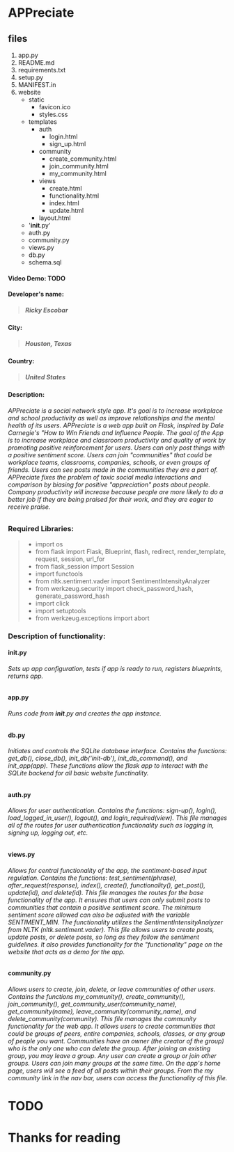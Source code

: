 # APPreciate

## files
1. app.py
2. README.md
3. requirements.txt
4. setup.py
5. MANIFEST.in
4. website
    * static
        * favicon.ico
        * styles.css
    * templates
        * auth
            * login.html
            * sign_up.html
        * community
            * create_community.html
            * join_community.html
            * my_community.html
        * views
            * create.html
            * functionality.html
            * index.html
            * update.html
        * layout.html
    * '__init__.py'
    * auth.py
    * community.py
    * views.py
    * db.py
    * schema.sql


#### Video Demo: TODO
#### Developer's name:
>##### Ricky Escobar
#### City:
>##### Houston, Texas
#### Country:
>##### United States

#### Description:
###### APPreciate is a social network style app. It's goal is to increase workplace and school productivity as well as improve relationships and the mental health of its users. APPreciate is a web app built on Flask, inspired by Dale Carnegie's "How to Win Friends and Influence People. The goal of the App is to increase workplace and classroom productivity and quality of work by promoting positive reinforcement for users. Users can only post things with a positive sentiment score. Users can join "communities" that could be workplace teams, classrooms, companies, schools, or even groups of friends. Users can see posts made in the communities they are a part of. APPreciate fixes the problem of toxic social media interactions and comparison by biasing for positive "appreciation" posts about people. Company productivity will increase because people are more likely to do a better job if they are being praised for their work, and they are eager to receive praise. 


### Required Libraries:
>- import os
>- from flask import Flask, Blueprint, flash, redirect, render_template, request, session, url_for
>- from flask_session import Session
>- import functools
>- from nltk.sentiment.vader import SentimentIntensityAnalyzer
>- from werkzeug.security import check_password_hash, generate_password_hash
>- import click
>- import setuptools
>- from werkzeug.exceptions import abort



### Description of functionality:
#### __init__.py 
###### Sets up app configuration, tests if app is ready to run, registers blueprints, returns app.

#### app.py
###### Runs code from __init__.py and creates the app instance.

#### db.py
###### Initiates and controls the SQLite database interface. Contains the functions: get_db(), close_db(), init_db('init-db'), init_db_command(), and init_app(app). These functions allow the flask app to interact with the SQLite backend for all basic website functinality. 

#### auth.py
###### Allows for user authentication. Contains the functions: sign-up(), login(), load_logged_in_user(), logout(), and login_required(view). This file manages all of the routes for user authentication functionality such as logging in, signing up, logging out, etc. 

#### views.py
###### Allows for central functionality of the app, the sentiment-based input regulation. Contains the functions: test_sentiment(phrase), after_request(response), index(), create(), functionality(), get_post(), update(id), and delete(id). This file manages the routes for the base functionality of the app. It ensures that users can only submit posts to communities that contain a positive sentiment score. The minimum sentiment score allowed can also be adjusted with the variable SENTIMENT_MIN. The functionality utilizes the SentimentIntensityAnalyzer from NLTK (nltk.sentiment.vader). This file allows users to create posts, update posts, or delete posts, so long as they follow the sentiment guidelines. It also provides functionality for the "functionality" page on the website that acts as a demo for the app.

#### community.py
###### Allows users to create, join, delete, or leave communities of other users. Contains the functions my_community(), create_community(), join_community(), get_community_user(community_name), get_community(name), leave_community(community_name), and delete_community(community). This file manages the community functionality for the web app. It allows users to create communities that could be groups of peers, entire companies, schools, classes, or any group of people you want. Communities have an owner (the creator of the group) who is the only one who can delete the group. After joining an existing group, you may leave a group. Any user can create a group or join other groups. Users can join many groups at the same time. On the app's home page, users will see a feed of all posts within their groups. From the my community link in the nav bar, users can access the functionality of this file. 



# TODO
# Thanks for reading
